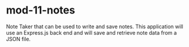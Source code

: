 # mod-11-notes
Note Taker that can be used to write and save notes. This application will use an Express.js back end and will save and retrieve note data from a JSON file.
